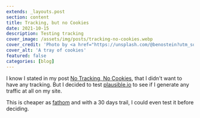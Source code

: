 ```yaml
---
extends: _layouts.post
section: content
title: Tracking, but no Cookies
date: 2021-10-15
description: Testing tracking
cover_image: /assets/img/posts/tracking-no-cookies.webp
cover_credit: 'Photo by <a href="https://unsplash.com/@benostein?utm_source=unsplash&utm_medium=referral&utm_content=creditCopyText">Ben Stein</a> on <a href="https://unsplash.com/s/photos/cookies?utm_source=unsplash&utm_medium=referral&utm_content=creditCopyText">Unsplash</a>'
cover_alt: 'A tray of cookies'
featured: false
categories: [blog]
---
```


I know I stated in my post [No Tracking, No Cookies](https://blog.tomasnorre.dk/blog/no-tracking-no-cookies/), that I didn't want to have any tracking. 
But I decided to test [plausible.io](https://plausible.io) to see if I generate any traffic at all on my site.

This is cheaper as [fathom](https://usefathom.com/) and with a 30 days trail, I could even test it before deciding.
